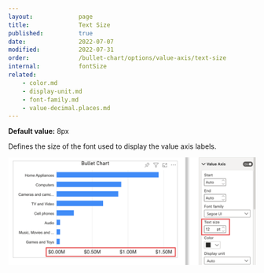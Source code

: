 ```yaml
---
layout:             page
title:              Text Size
published:          true
date:               2022-07-07
modified:   	    2022-07-31
order:              /bullet-chart/options/value-axis/text-size
internal:           fontSize
related:
    - color.md
    - display-unit.md
    - font-family.md
    - value-decimal.places.md
---
```


**Default value:** 8px

Defines the size of the font used to display the value axis labels.

<img src="images/text-size.png" width="700">